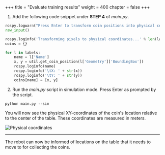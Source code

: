+++
title = "Evaluate training results"
weight = 400
chapter = false
+++

1. Add the following code snippet under **STEP 4** of _main.py_.

```python
rospy.logwarn("Press Enter to transform coin positions into physical coordinates")
raw_input()

rospy.loginfo('Transforming pixels to physical coordinates...' % len(labels))
coins = {}

for l in labels:
    name = l['Name']
    x, y = util.get_coin_position(l['Geometry']['BoundingBox'])
    rospy.loginfo(name)
    rospy.loginfo('\tX: ' + str(x))
    rospy.loginfo('\tY: ' + str(y))
    coins[name] = [x, y]
```

2. Run the _main.py_ script in simulation mode. Press Enter as prompted by the script.

```
python main.py --sim
```

You will now see the physical XY-coordinates of the coin's location relative to the center of the table. These coordinates are measured in meters.

![Physical coordinates](/coordinates.png?classes=border)

---

The robot can now be informed of locations on the table that it needs to move to for collecting the coins.
